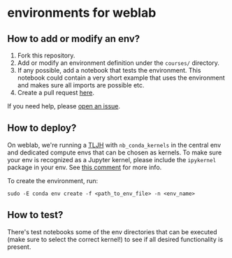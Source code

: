 # environments for weblab

## How to add or modify an env?

1. Fork this repository.
2. Add or modify an environment definition under the `courses/` directory.
3. If any possible, add a notebook that tests the environment. This notebook could contain a very short example that uses the environment and makes sure all imports are possible etc.
4. Create a pull request [here](https://github.com/weblab-kiel/weblab-environments/compare).

If you need help, please [open an issue](https://github.com/weblab-kiel/weblab-environments/issues/new).


## How to deploy?

On weblab, we're running a [TLJH](http://tljh.jupyter.org/) with `nb_conda_kernels` in the central env and dedicated compute envs that can be chosen as kernels. To make sure your env is recognized as a Jupyter kernel, please include the `ipykernel` package in your env. See [this comment](https://github.com/jupyterhub/the-littlest-jupyterhub/issues/429#issuecomment-531301332) for more info.

To create the environment, run:
```shell
sudo -E conda env create -f <path_to_env_file> -n <env_name>
```


## How to test?

There's test notebooks some of the env directories that can be executed (make sure to select the correct kernel!) to see if all desired functionality is present.
